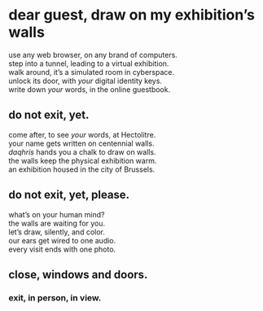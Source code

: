 # dear guest, draw on my exhibition’s walls

use any web browser, on any brand of computers.  
step into a tunnel, leading to a virtual exhibition.  
walk around, it’s a simulated room in cyberspace.  
unlock its door, with *your* digital identity keys.  
write down *your* words, in the online guestbook.  

## do not exit, yet.  

come after, to see *your* words, at Hectolitre.  
your name gets written on centennial walls.  
*daqhris* hands you a chalk to draw on walls.  
the walls keep the physical exhibition warm.  
an exhibition housed in the city of Brussels.  

## do not exit, yet, please.  

what’s on your human mind?  
the walls are waiting for you.  
let’s draw, silently, and color.  
our ears get wired to one audio.  
every visit ends with one photo.  

## close, windows and doors.  

### exit, in person, in view.  
